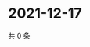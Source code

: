 # 2021-12-17

共 0 条

<!-- BEGIN WEIBO -->
<!-- 最后更新时间 Fri Dec 17 2021 11:14:57 GMT+0800 (China Standard Time) -->

<!-- END WEIBO -->
